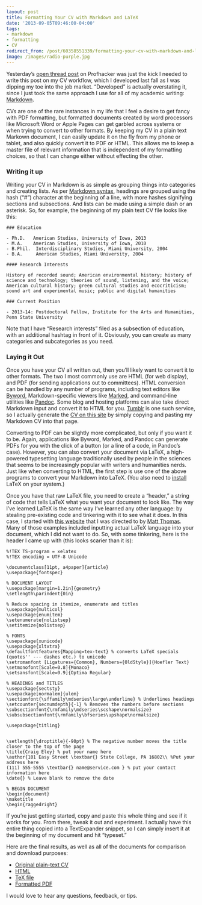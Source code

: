 ```yaml
---
layout: post 
title: Formatting Your CV with Markdown and LaTeX 
date: '2013-09-05T09:46:00-04:00' 
tags: 
- markdown 
- formatting 
- CV 
redirect_from: /post/60358551339/formatting-your-cv-with-markdown-and-latex/
image: /images/radio-purple.jpg
---
```


Yesterday’s [open thread post](http://chronicle.com/blogs/profhacker/open-thread-wednesday-best-cv-formats/52021) on Profhacker was just the kick I needed to write this post on my CV workflow, which I developed last fall as I was dipping my toe into the job market. “Developed” is actually overstating it, since I just took the same approach I use for all of my academic writing: [Markdown](/post/45896860184/the-digital-dissertator-academic-writing-and).

CVs are one of the rare instances in my life that I feel a desire to get fancy with PDF formatting, but formatted documents created by word processors like Microsoft Word or Apple Pages can get garbled across systems or when trying to convert to other formats. By keeping my CV in a plain text Markown document, I can easily update it on the fly from my phone or tablet, and also quickly convert it to PDF or HTML. This allows me to keep a master file of relevant information that is independent of my formatting choices, so that I can change either without effecting the other.

### Writing it up

Writing your CV in Markdown is as simple as grouping things into categories and creating lists. As per [Markdown syntax](http://daringfireball.net/projects/markdown/syntax), headings are grouped using the hash (“\#”) character at the beginning of a line, with more hashes signifying sections and subsections. And lists can be made using a simple dash or an asterisk. So, for example, the beginning of my plain text CV file looks like this:

	### Education 

	- Ph.D.   American Studies, University of Iowa, 2013 
	- M.A.    American Studies, University of Iowa, 2010 
	- B.Phil.  Interdisciplinary Studies, Miami University, 2004 
	- B.A.     American Studies, Miami University, 2004

	#### Research Interests 

	History of recorded sound; American environmental history; history of science and technology; theories of sound, listening, and the voice; American cultural history; green cultural studies and ecocriticism; sound art and experimental music; public and digital humanities

	### Current Position 

	- 2013-14: Postdoctoral Fellow, Institute for the Arts and Humanities, Penn State University

Note that I have “Research interests” filed as a subsection of education, with an additional hashtag in front of it. Obviously, you can create as many categories and subcategories as you need.

### Laying it Out

Once you have your CV all written out, then you’ll likely want to convert it to other formats. The two I most commonly use are HTML (for web display), and PDF (for sending applications out to committees). HTML conversion can be handled by any number of programs, including text editors like [Byword](http://bywordapp.com/), Markdown-specific viewers like [Marked](http://markedapp.com/), and command-line utilities like [Pandoc](http://johnmacfarlane.net/pandoc/). Some blog and hosting platforms can also take direct Markdown input and convert it to HTML for you. [Tumblr](http://www.tumblr.com/) is one such service, so I actually generate the [CV on this site](/cv) by simply copying and pasting my Markdown CV into that page.

Converting to PDF can be slightly more complicated, but only if you want it to be. Again, applications like Byword, Marked, and Pandoc can generate PDFs for you with the click of a button (or a line of a code, in Pandoc’s case). However, you can also convert your document via LaTeX, a high-powered typesetting language traditionally used by people in the sciences that seems to be increasingly popular with writers and humanities nerds. Just like when converting to HTML, the first step is use one of the above programs to convert your Markdown into LaTeX. (You also need to [install](http://tug.org/mactex/) LaTeX on your system.)

Once you have that raw LaTeX file, you need to create a “header,” a string of code that tells LaTeX what you want your document to look like. The way I’ve learned LaTeX is the same way I’ve learned any other language: by stealing pre-existing code and tinkering with it to see what it does. In this case, I started with [this website](http:/nitens.org/taraborelli/cvtex) that I was directed to by [Matt Thomas](https://twitter.com/mattthomas). Many of those examples included inputting actual LaTeX language into your document, which I did not want to do. So, with some tinkering, here is the header I came up with (this looks scarier than it is):

	%!TEX TS-program = xelatex
	%!TEX encoding = UTF-8 Unicode

	\documentclass[11pt, a4paper]{article}
	\usepackage{fontspec} 

	% DOCUMENT LAYOUT
	\usepackage[margin=1.2in]{geometry} 
	\setlength\parindent{0in}

	% Reduce spacing in itemize, enumerate and titles
	\usepackage{multicol}
	\usepackage{enumitem}
	\setenumerate{nolistsep}
	\setitemize{nolistsep}

	% FONTS
	\usepackage{xunicode}
	\usepackage{xltxtra}
	\defaultfontfeatures{Mapping=tex-text} % converts LaTeX specials (quotes'' --- dashes etc.) to unicode
	\setromanfont [Ligatures={Common}, Numbers={OldStyle}]{Hoefler Text}
	\setmonofont[Scale=0.8]{Monaco} 
	\setsansfont[Scale=0.9]{Optima Regular} 

	% HEADINGS and TITLES
	\usepackage{sectsty} 
	\usepackage[normalem]{ulem} 
	\sectionfont{\sffamily\mdseries\large\underline} % Underlines headings
	\setcounter{secnumdepth}{-1} % Removes the numbers before sections
	\subsectionfont{\rmfamily\mdseries\scshape\normalsize} 
	\subsubsectionfont{\rmfamily\bfseries\upshape\normalsize} 

	\usepackage{titling}


	\setlength{\droptitle}{-90pt} % The negative number moves the title closer to the top of the page
	\title{Craig Eley} % put your name here
	\author{101 Easy Street \textbar{} State College, PA 16802\\ %Put your address here
	(111) 555-5555 \textbar{} name@service.com } % put your contact information here
	\date{} % Leave blank to remove the date

	% BEGIN DOCUMENT
	\begin{document}
	\maketitle
	\begin{raggedright}

If you’re just getting started, copy and paste this whole thing and see if it works for you. From there, tweak it out and experiment. I actually have this entire thing copied into a TextExpander snippet, so I can simply insert it at the beginning of my document and hit “typeset.”

Here are the final results, as well as all of the documents for comparison and download purposes:

-   [Original plain-text CV](http://d.pr/lFcc) 
-   [HTML](http://d.pr/jT4f) 
-   [TeX file](http://d.pr/cBFV) 
-   [Formatted PDF](http://d.pr/Xd6G)

I would love to hear any questions, feedback, or tips.

